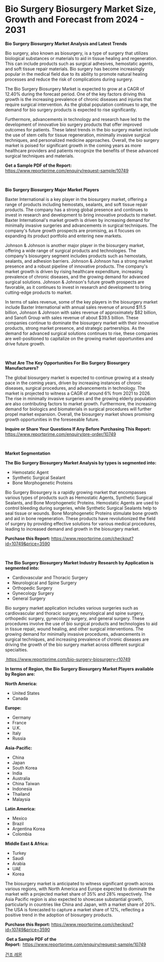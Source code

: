 <p><h1>Bio Surgery Biosurgery Market Size, Growth and Forecast from 2024 - 2031</h1></p><p><strong>Bio Surgery Biosurgery Market Analysis and Latest Trends</strong></p>
<p><p>Bio surgery, also known as biosurgery, is a type of surgery that utilizes biological substances or materials to aid in tissue healing and regeneration. This can include products such as surgical adhesives, hemostatic agents, and soft tissue repair materials. Bio surgery has become increasingly popular in the medical field due to its ability to promote natural healing processes and reduce the risk of complications during surgery.</p><p>The Bio Surgery Biosurgery Market is expected to grow at a CAGR of 12.40% during the forecast period. One of the key factors driving this growth is the increasing prevalence of chronic diseases and injuries that require surgical intervention. As the global population continues to age, the demand for bio surgery products is expected to rise significantly.</p><p>Furthermore, advancements in technology and research have led to the development of innovative bio surgery products that offer improved outcomes for patients. These latest trends in the bio surgery market include the use of stem cells for tissue regeneration, minimally invasive surgical techniques, and personalized medicine approaches. Overall, the bio surgery market is poised for significant growth in the coming years as more healthcare providers and patients recognize the benefits of these advanced surgical techniques and materials.</p></p>
<p><strong>Get a Sample PDF of the Report:&nbsp;</strong> <a href="https://www.reportprime.com/enquiry/request-sample/10749">https://www.reportprime.com/enquiry/request-sample/10749</a></p>
<p>&nbsp;</p>
<p><strong>Bio Surgery Biosurgery Major Market Players</strong></p>
<p><p>Baxter International is a key player in the biosurgery market, offering a range of products including hemostats, sealants, and soft tissue repair products. The company has a strong global presence and continues to invest in research and development to bring innovative products to market. Baxter International's market growth is driven by increasing demand for minimally invasive surgeries and advancements in surgical techniques. The company's future growth prospects are promising, as it focuses on expanding its product portfolio and entering new markets.</p><p>Johnson & Johnson is another major player in the biosurgery market, offering a wide range of surgical products and technologies. The company's biosurgery segment includes products such as hemostats, sealants, and adhesion barriers. Johnson & Johnson has a strong market presence and a robust pipeline of innovative products. The company's market growth is driven by rising healthcare expenditure, increasing prevalence of chronic diseases, and the growing demand for advanced surgical solutions. Johnson & Johnson's future growth prospects are favorable, as it continues to invest in research and development to bring cutting-edge products to market.</p><p>In terms of sales revenue, some of the key players in the biosurgery market include Baxter International with annual sales revenue of around $11.5 billion, Johnson & Johnson with sales revenue of approximately $82 billion, and Sanofi Group with sales revenue of about $39.5 billion. These companies continue to dominate the biosurgery market with their innovative products, strong market presence, and strategic partnerships. As the demand for advanced surgical solutions continues to rise, these companies are well-positioned to capitalize on the growing market opportunities and drive future growth.</p></p>
<p>&nbsp;</p>
<p><strong>What Are The Key Opportunities For Bio Surgery Biosurgery Manufacturers?</strong></p>
<p><p>The global biosurgery market is expected to continue growing at a steady pace in the coming years, driven by increasing instances of chronic diseases, surgical procedures, and advancements in technology. The market is projected to witness a CAGR of around 6% from 2021 to 2026. The rise in minimally invasive surgeries and the growing elderly population are also contributing factors to market growth. Furthermore, the increasing demand for biologics and biomaterials in surgical procedures will further propel market expansion. Overall, the biosurgery market shows promising growth opportunities in the foreseeable future.</p></p>
<p><strong>Inquire or Share Your Questions If Any Before Purchasing This Report:</strong> <a href="https://www.reportprime.com/enquiry/pre-order/10749">https://www.reportprime.com/enquiry/pre-order/10749</a></p>
<p>&nbsp;</p>
<p><strong>Market Segmentation</strong></p>
<p><strong>The Bio Surgery Biosurgery Market Analysis by types is segmented into:</strong></p>
<p><ul><li>Hemostatic Agent</li><li>Synthetic Surgical Sealant</li><li>Bone Morphogenetic Proteins</li></ul></p>
<p><p>Bio Surgery Biosurgery is a rapidly growing market that encompasses various types of products such as Hemostatic Agents, Synthetic Surgical Sealants, and Bone Morphogenetic Proteins. Hemostatic Agents are used to control bleeding during surgeries, while Synthetic Surgical Sealants help to seal tissue or wounds. Bone Morphogenetic Proteins stimulate bone growth and aid in bone regeneration. These products have revolutionized the field of surgery by providing effective solutions for various medical procedures, leading to increased demand and growth in the biosurgery market.</p></p>
<p><strong>Purchase this Report:&nbsp;</strong><a href="https://www.reportprime.com/checkout?id=10749&price=3590">https://www.reportprime.com/checkout?id=10749&price=3590</a></p>
<p>&nbsp;</p>
<p><strong>The Bio Surgery Biosurgery Market Industry Research by Application is segmented into:</strong></p>
<p><ul><li>Cardiovascular and Thoracic Surgery</li><li>Neurological and Spine Surgery</li><li>Orthopedic Surgery</li><li>Gynecology Surgery</li><li>General Surgery</li></ul></p>
<p><p>Bio surgery market application includes various surgeries such as cardiovascular and thoracic surgery, neurological and spine surgery, orthopedic surgery, gynecology surgery, and general surgery. These procedures involve the use of bio surgical products and technologies to aid in tissue repair, wound healing, and other surgical interventions. The growing demand for minimally invasive procedures, advancements in surgical techniques, and increasing prevalence of chronic diseases are driving the growth of the bio surgery market across different surgical specialties.</p></p>
<p><a href="https://www.reportprime.com/bio-surgery-biosurgery-r10749">&nbsp;https://www.reportprime.com/bio-surgery-biosurgery-r10749</a></p>
<p><strong>In terms of Region, the Bio Surgery Biosurgery Market Players available by Region are:</strong></p>
<p>
    <p> <strong> North America: </strong>
        <ul>
            <li>United States</li>
            <li>Canada</li>
        </ul>
        </p> 
    <p> <strong> Europe: </strong>
        <ul>
            <li>Germany</li>
            <li>France</li>
            <li>U.K.</li>
            <li>Italy</li>
            <li>Russia</li>
        </ul>
        </p> 
    <p> <strong> Asia-Pacific: </strong>
        <ul>
            <li>China</li>
            <li>Japan</li>
            <li>South Korea</li>
            <li>India</li>
            <li>Australia</li>
            <li>China Taiwan</li>
            <li>Indonesia</li>
            <li>Thailand</li>
            <li>Malaysia</li>
        </ul>
        </p> 
    <p> <strong> Latin America: </strong>
        <ul>
            <li>Mexico</li>
            <li>Brazil</li>
            <li>Argentina Korea</li>
            <li>Colombia</li>
        </ul>
        </p> 
    <p> <strong> Middle East & Africa: </strong>
        <ul>
            <li>Turkey</li>
            <li>Saudi</li>
            <li>Arabia</li>
            <li>UAE</li>
            <li>Korea</li>
        </ul>
    </p>
    </p>
<p><p>The biosurgery market is anticipated to witness significant growth across various regions, with North America and Europe expected to dominate the market with a projected market share of 35% and 28% respectively. The Asia Pacific region is also expected to showcase substantial growth, particularly in countries like China and Japan, with a market share of 20%. The USA is forecasted to capture a market share of 12%, reflecting a positive trend in the adoption of biosurgery products.</p></p>
<p><strong>Purchase this Report: </strong><a href="https://www.reportprime.com/checkout?id=10749&price=3590">https://www.reportprime.com/checkout?id=10749&price=3590</a></p>
<p>&nbsp;<strong>Get a Sample PDF of the Report:&nbsp;&nbsp;</strong><a href="https://www.reportprime.com/enquiry/request-sample/10749">https://www.reportprime.com/enquiry/request-sample/10749</a></p>
<p><strong></strong></p>
<p><p><a href="https://github.com/crfsywufhm81415/Market-Research-Report-List-1/blob/main/409402222089.md">건조 레몬</a></p></p>